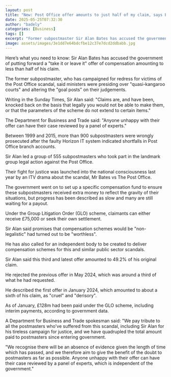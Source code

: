```yaml
---
layout: post
title: "New: Post Office offer amounts to just half of my claim, says Bates"
date: 2025-05-25T07:32:30
author: "badely"
categories: [Business]
tags: []
excerpt: "Former subpostmaster Sir Alan Bates has accused the government of presiding over 'quasi-kangaroo courts'."
image: assets/images/3e1dd7e64bdcfbe12c37e7dcd2ddbabb.jpg
---
```


Here’s what you need to know: Sir Alan Bates has accused the government of putting forward a "take it or leave it" offer of compensation amounting to less than half of his claim.

The former subpostmaster, who has campaigned for redress for victims of the Post Office scandal, said ministers were presiding over "quasi-kangaroo courts" and altering the "goal posts" on their judgements.

Writing in the Sunday Times, Sir Alan said: "Claims are, and have been, knocked back on the basis that legally you would not be able to make them, or that the parameters of the scheme do not extend to certain items."

The Department for Business and Trade said: "Anyone unhappy with their offer can have their case reviewed by a panel of experts."

Between 1999 and 2015, more than 900 subpostmasters were wrongly prosecuted after the faulty Horizon IT system indicated shortfalls in Post Office branch accounts.

Sir Alan led a group of 555 subpostmasters who took part in the landmark group legal action against the Post Office. 

Their fight for justice was launched into the national consciousness last year by an ITV drama about the scandal, Mr Bates vs The Post Office.

The government went on to set up a specific compensation fund to ensure these subpostmasters received extra money to reflect the gravity of their situations, but progress has been described as slow and many are still waiting for a payout.

Under the Group Litigation Order (GLO) scheme, claimants can either receive £75,000 or seek their own settlement. 

Sir Alan said promises that compensation schemes would be "non-legalistic" had turned out to be "worthless".

He has also called for an independent body to be created to deliver compensation schemes for this and similar public sector scandals.

Sir Alan said this third and latest offer amounted to 49.2% of his original claim.

He rejected the previous offer in May 2024, which was around a third of what he had requested.

He described the first offer in January 2024, which amounted to about a sixth of his claim, as "cruel" and "derisory".

As of January, £128m had been paid under the GLO scheme, including interim payments, according to government data.

A Department for Business and Trade spokesman said: "We pay tribute to all the postmasters who've suffered from this scandal, including Sir Alan for his tireless campaign for justice, and we have quadrupled the total amount paid to postmasters since entering government.

"We recognise there will be an absence of evidence given the length of time which has passed, and we therefore aim to give the benefit of the doubt to postmasters as far as possible. Anyone unhappy with their offer can have their case reviewed by a panel of experts, which is independent of the government."

